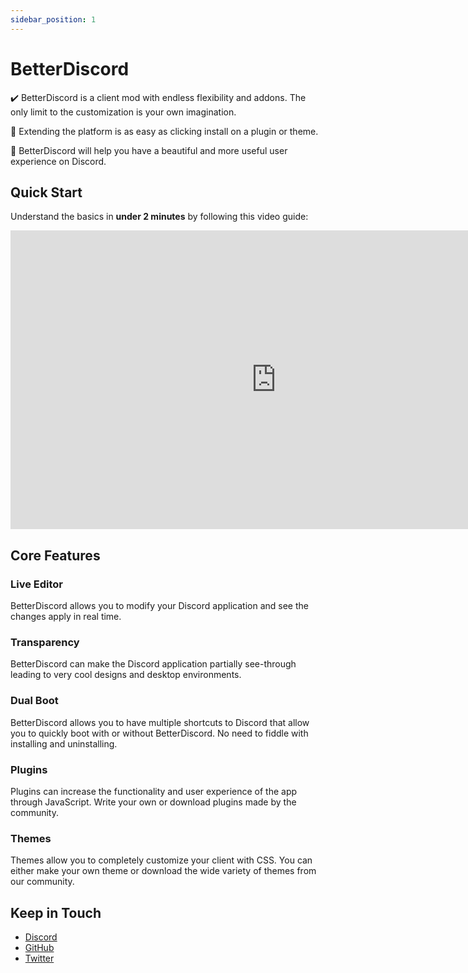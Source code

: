 ```yaml
---
sidebar_position: 1
---
```


# BetterDiscord

✔️ BetterDiscord is a client mod with endless flexibility and addons. The only limit to the customization is your own imagination.

🧩 Extending the platform is as easy as clicking install on a plugin or theme.

🎨 BetterDiscord will help you have a beautiful and more useful user experience on Discord.


## Quick Start

Understand the basics in **under 2 minutes** by following this video guide:

<iframe width="850" height="478" src="https://www.youtube.com/embed/U0tTENsBS4w" title="YouTube video player" frameborder="0" allow="accelerometer; autoplay; clipboard-write; encrypted-media; gyroscope; picture-in-picture" allowfullscreen></iframe>

## Core Features

### Live Editor

BetterDiscord allows you to modify your Discord application and see the changes apply in real time.

### Transparency

BetterDiscord can make the Discord application partially see-through leading to very cool designs and desktop environments.

### Dual Boot

BetterDiscord allows you to have multiple shortcuts to Discord that allow you to quickly boot with or without BetterDiscord. No need to fiddle with installing and uninstalling.

### Plugins

Plugins can increase the functionality and user experience of the app through JavaScript. Write your own or download plugins made by the community.

### Themes

Themes allow you to completely customize your client with CSS. You can either make your own theme or download the wide variety of themes from our community.

## Keep in Touch
- [Discord](https://betterdiscord.app/invite)
- [GitHub](https://github.com/BetterDiscord/BetterDiscord)
- [Twitter](https://twitter.com/_BetterDiscord_)
